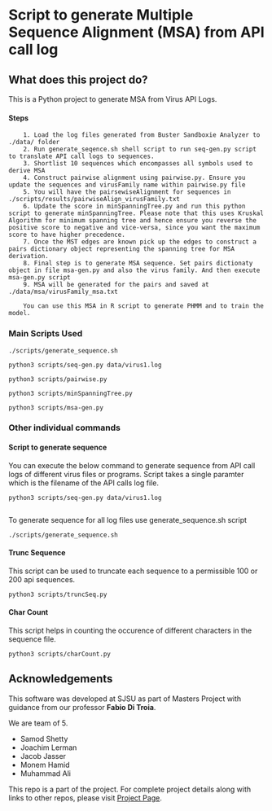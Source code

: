Script to generate Multiple Sequence Alignment (MSA) from API call log
======================

## What does this project do? ##
This is a Python project to generate MSA from Virus API Logs.

#### Steps ####
~~~
    1. Load the log files generated from Buster Sandboxie Analyzer to ./data/ folder
    2. Run generate_seqence.sh shell script to run seq-gen.py script to translate API call logs to sequences.
    3. Shortlist 10 sequences which encompasses all symbols used to derive MSA
    4. Construct pairwise alignment using pairwise.py. Ensure you update the sequences and virusFamily name within pairwise.py file
    5. You will have the pairsewiseAlignment for sequences in ./scripts/results/pairwiseAlign_virusFamily.txt
    6. Update the score in minSpanningTree.py and run this python script to generate minSpanningTree. Please note that this uses Kruskal Algorithm for minimum spanning tree and hence ensure you reverse the positive score to negative and vice-versa, since you want the maximum score to have higher precedence. 
    7. Once the MST edges are known pick up the edges to construct a pairs dictionary object representing the spanning tree for MSA derivation. 
    8. Final step is to generate MSA sequence. Set pairs dictionaty object in file msa-gen.py and also the virus family. And then execute msa-gen.py script
    9. MSA will be generated for the pairs and saved at ./data/msa/virusFamily_msa.txt

    You can use this MSA in R script to generate PHMM and to train the model. 
~~~

### Main Scripts Used ###

```
./scripts/generate_sequence.sh
```

```
python3 scripts/seq-gen.py data/virus1.log  
```

```
python3 scripts/pairwise.py
```

```
python3 scripts/minSpanningTree.py
```

```
python3 scripts/msa-gen.py
```


### Other individual commands ###

#### Script to generate sequence ####

You can execute the below command to generate sequence from API call logs of different virus files or programs. 
Script takes a single paramter which is the filename of the API calls log file.
```
python3 scripts/seq-gen.py data/virus1.log  
    
```

To generate sequence for all log files use generate_sequence.sh script
```
./scripts/generate_sequence.sh
```

#### Trunc Sequence ####
This script can be used to truncate each sequence to a permissible 100 or 200 api sequences. 
```
python3 scripts/truncSeq.py 
```

    

#### Char Count ####
This script helps in counting the occurence of different characters in the sequence file.
```
python3 scripts/charCount.py 
```

## Acknowledgements ##

This software was developed at SJSU as part of Masters Project with guidance from our professor **Fabio Di Troia**. 

We are team of 5.

* Samod Shetty
* Joachim Lerman
* Jacob Jasser
* Monem Hamid
* Muhammad Ali

This repo is a part of the project. For complete project details along with links to other repos, please visit [Project Page](https://github.com/organizations/SJSU-PHMM).